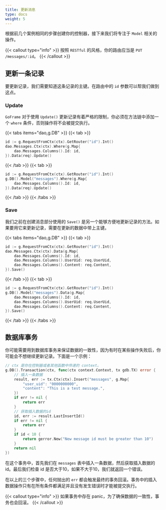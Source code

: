 ```yaml
---
title: 更新消息
type: docs
weight: 5
---
```


根据前几个案例相同的步骤创建你的控制器，接下来我们将专注于 `Model` 相关的操作。

{{< callout type="info" >}}
按照 `RESTful` 的风格，你的路由应当是 `PUT /messages/:id`。
{{< /callout >}}

## 更新一条记录

要更新记录，我们需要知道这条记录的主键。在路由中的 `id` 参数可以帮我们做到这点。

### Update

`GoFrame` 对于使用 `Update()` 更新记录有着严格的限制，你必须在方法链中添加一个 `where` 条件，否则操作将不会被提交执行。

{{< tabs items="dao,g.DB" >}}
{{< tab >}}
```go
id := g.RequestFromCtx(ctx).GetRouter("id").Int()
dao.Messages.Ctx(ctx).Where(g.Map{
	dao.Messages.Columns().Id: id,
}).Data(req).Update()
```
{{< /tab >}}
{{< tab >}}
```go
id := g.RequestFromCtx(ctx).GetRouter("id").Int()
g.DB().Model("messages").Where(g.Map{
	dao.Messages.Columns().Id: id,
}).Data(req).Update()
```
{{< /tab >}}
{{< /tabs >}}

### Save

我们之前在创建消息部分使用的 `Save()` 是另一个能够方便地更新记录的方法。如果要用它来更新记录，需要在更新的数据中带上主键。

{{< tabs items="dao,g.DB" >}}
{{< tab >}}
```go
id := g.RequestFromCtx(ctx).GetRouter("id").Int()
dao.Messages.Ctx(ctx).Data(g.Map{
	dao.Messages.Columns().Id: id,
	dao.Messages.Columns().UserUid: req.UserUid,
	dao.Messages.Columns().Content: req.Content,
}).Save()
```
{{< /tab >}}
{{< tab >}}
```go
id := g.RequestFromCtx(ctx).GetRouter("id").Int()
g.DB().Model("messages").Data(g.Map{
	dao.Messages.Columns().Id: id,
	dao.Messages.Columns().UserUid: req.UserUid,
	dao.Messages.Columns().Content: req.Content,
}).Save()
```
{{< /tab >}}
{{< /tabs >}}

## 数据库事务

你可能需要用到数据库事务来保证数据的一致性，因为有时在某些操作失败后，你可能会不想继续更新记录。下面是一个示例：

```go
// ctx 是你在控制器或者其他函数中传递的 context。
g.DB().Transaction(ctx, func(ctx context.Context, tx gdb.TX) error {
	// 插入一条数据
	result, err := tx.Ctx(ctx).Insert("messages", g.Map{
		"user_uid": "0000000000",
		"content": "This is a test message.",
	})
	if err != nil {
		return err
	}
	// 获取插入数据的id
	id, err := result.LastInsertId()
	if err != nil {
		return err
	}
    if id < 10 {
        return gerror.New("New message id must be greater than 10")
    }
	return nil
})
```

在这个事务中，首先我们在 `messages` 表中插入一条数据，然后获取插入数据的 id。最后我们检查 id 是否大于10，如果不大于10，我们就返回一个错误。

在以上的三个步骤中，任何抛出的 `err` 都会触发最终的事务回滚。事务中的插入数据操作只有在所有条件都满足并且没有发生错误时才能被提交执行。

{{< callout type="info" >}}
如果事务中存在 panic，为了确保数据的一致性，事务也会回滚。
{{< /callout >}}
